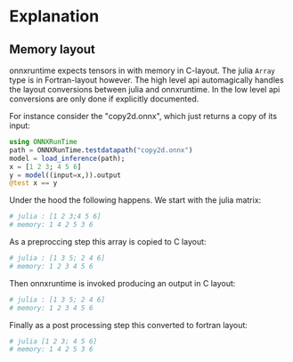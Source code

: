 # Explanation

## Memory layout

onnxruntime expects tensors in with memory in C-layout. The julia `Array` type is in Fortran-layout however.
The high level api automagically handles the layout conversions between julia and onnxruntime.
In the low level api conversions are only done if explicitly documented.

For instance consider the "copy2d.onnx", which just returns a copy of its input:
```julia
using ONNXRunTime
path = ONNXRunTime.testdatapath("copy2d.onnx")
model = load_inference(path);
x = [1 2 3; 4 5 6]
y = model((input=x,)).output
@test x == y
```
Under the hood the following happens. We start with the julia matrix:
```julia
# julia : [1 2 3;4 5 6]
# memory: 1 4 2 5 3 6
```
As a preproccing step this array is copied to C layout:
```julia
# julia : [1 3 5; 2 4 6]
# memory: 1 2 3 4 5 6
```
Then onnxruntime is invoked producing an output in C layout:
```julia
# julia : [1 3 5; 2 4 6]
# memory: 1 2 3 4 5 6
```
Finally as a post processing step this converted to fortran layout:
```julia
# julia [1 2 3; 4 5 6]
# memory: 1 4 2 5 3 6
```
